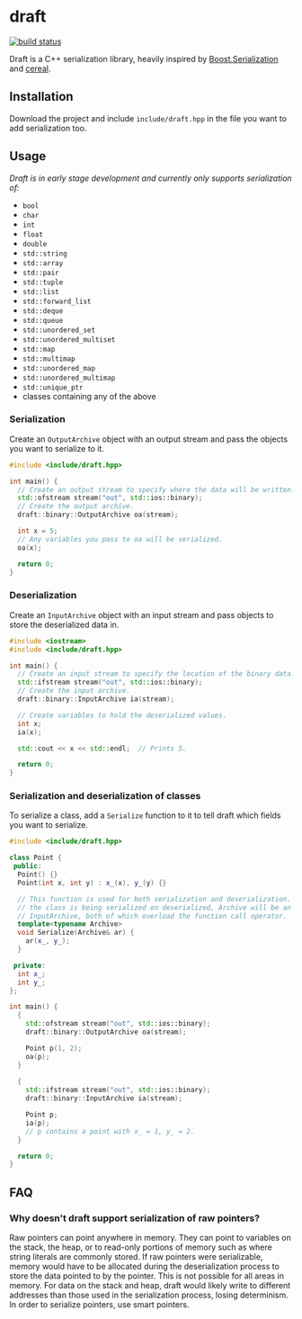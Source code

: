 # draft

[![build status](https://github.com/LukasJoswiak/draft/workflows/build/badge.svg)](https://github.com/LukasJoswiak/draft/actions)

Draft is a C++ serialization library, heavily inspired by [Boost.Serialization](http://www.boost.org/libs/serialization) and [cereal](https://uscilab.github.io/cereal/).

## Installation

Download the project and include `include/draft.hpp` in the file you want to add serialization too.

## Usage

*Draft is in early stage development and currently only supports serialization of:*

* `bool`
* `char`
* `int`
* `float`
* `double`
* `std::string`
* `std::array`
* `std::pair`
* `std::tuple`
* `std::list`
* `std::forward_list`
* `std::deque`
* `std::queue`
* `std::unordered_set`
* `std::unordered_multiset`
* `std::map`
* `std::multimap`
* `std::unordered_map`
* `std::unordered_multimap`
* `std::unique_ptr`
* classes containing any of the above

### Serialization

Create an `OutputArchive` object with an output stream and pass the objects you want to serialize to it.

```cpp
#include <include/draft.hpp>

int main() {
  // Create an output stream to specify where the data will be written.
  std::ofstream stream("out", std::ios::binary);
  // Create the output archive.
  draft::binary::OutputArchive oa(stream);

  int x = 5;
  // Any variables you pass to oa will be serialized.
  oa(x);

  return 0;
}
```

### Deserialization

Create an `InputArchive` object with an input stream and pass objects to store the deserialized data in.

```cpp
#include <iostream>
#include <include/draft.hpp>

int main() {
  // Create an input stream to specify the location of the binary data.
  std::ifstream stream("out", std::ios::binary);
  // Create the input archive.
  draft::binary::InputArchive ia(stream);

  // Create variables to hold the deserialized values.
  int x;
  ia(x);

  std::cout << x << std::endl;  // Prints 5.

  return 0;
}
```

### Serialization and deserialization of classes

To serialize a class, add a `Serialize` function to it to tell draft which fields you want to serialize.

```cpp
#include <include/draft.hpp>

class Point {
 public:
  Point() {}
  Point(int x, int y) : x_(x), y_(y) {}

  // This function is used for both serialization and deserialization. Depending on whether
  // the class is being serialized on deserialized, Archive will be an OutputArchive or an
  // InputArchive, both of which overload the function call operator.
  template<typename Archive>
  void Serialize(Archive& ar) {
    ar(x_, y_);
  }

 private:
  int x_;
  int y_;
};

int main() {
  {
    std::ofstream stream("out", std::ios::binary);
    draft::binary::OutputArchive oa(stream);

    Point p(1, 2);
    oa(p);
  }
  
  {
    std::ifstream stream("out", std::ios::binary);
    draft::binary::InputArchive ia(stream);

    Point p;
    ia(p);
    // p contains a point with x_ = 1, y_ = 2.
  }

  return 0;
}
```

## FAQ

### Why doesn't draft support serialization of raw pointers?

Raw pointers can point anywhere in memory. They can point to variables on the stack, the heap, or to read-only portions of memory such as where string literals are commonly stored. If raw pointers were serializable, memory would have to be allocated during the deserialization process to store the data pointed to by the pointer. This is not possible for all areas in memory. For data on the stack and heap, draft would likely write to different addresses than those used in the serialization process, losing determinism. In order to serialize pointers, use smart pointers.
